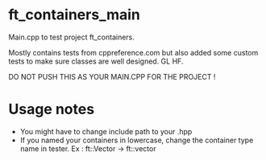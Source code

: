 # ft_containers_main
Main.cpp to test project ft_containers.

Mostly contains tests from cppreference.com but also added some custom tests to make sure classes are well designed.
GL HF. 

DO NOT PUSH THIS AS YOUR MAIN.CPP FOR THE PROJECT !

# Usage notes
* You might have to change include path to your .hpp
* If you named your containers in lowercase, change the container type name in tester. 
  Ex : ft::Vector -> ft::vector

